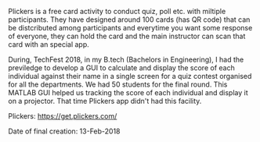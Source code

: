 Plickers is a free card activity to conduct quiz, poll etc. with miltiple participants. They have designed around 100 cards (has QR code) that can be distcributed among participants and everytime you want some response of everyone, they can hold the card and the main instructor can scan that card with an special app.

During, TechFest 2018, in my B.tech (Bachelors in Engineering), I had the previledge to develop a GUI to calculate and display the score of each individual against their name in a single screen for a quiz contest organised for all the departments. We had 50 students for the final round. This MATLAB GUI helped us tracking the score of each individual and display it on a projector. That time Plickers app didn't had this facility.

Plickers: https://get.plickers.com/

Date of final creation: 13-Feb-2018
